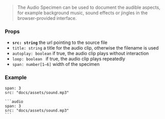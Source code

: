 > The Audio Specimen can be used to document the audible aspects, for example background music, sound effects or jingles in the browser-provided interface.

### Props

- __`src: string`__ the url pointing to the source file
- `title: string` a title for the audio clip, otherwise the filename is used
- `autoplay: boolean` if true, the audio clip plays without interaction
- `loop: boolean ` if true, the audio clip plays repeatedly
- `span: number[1–6]` width of the specimen

### Example

```audio
span: 3
src: "docs/assets/sound.mp3"
```

````code
```audio
span: 3
src: "docs/assets/sound.mp3"
```
````
